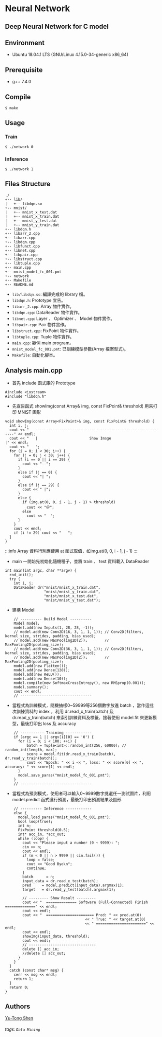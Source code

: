 # Neural Network
## Deep Neural Network for C model

## Environment
- Ubuntu 18.04.1 LTS (GNU/Linux 4.15.0-34-generic x86_64)

## Prerequisite
- g++ 7.4.0

## Compile
```shell
$ make
```

## Usage
### Train
```shell
$ ./network 0
```

### Inference
```shell
$ ./network 1
```

## Files Structure
```
./
+-- lib/
|   +-- libdqn.so
+-- mnist/
|   +-- mnist_x_test.dat 
|   +-- mnist_x_train.dat
|   +-- mnist_y_test.dat 
|   +-- mnist_y_train.dat
+-- libdqn.h
+-- libarr_2.cpp
+-- libarr.cpp
+-- libdqn.cpp
+-- libfunct.cpp
+-- libnet.cpp
+-- libpair.cpp
+-- libstruct.cpp
+-- libtuple.cpp
+-- main.cpp
+-- mnist_model_fc_001.pmt
+-- network
+-- Makefile
+-- README.md

```
- `lib/libdqn.so`: 編譯完成的 library 檔。
- `libdqn.h`: Prototype 宣告。
- `libarr_2.cpp`: Array<T> 物件實作。
- `libdqn.cpp`: DataReader 物件實作。
- `libnet.cpp`: Layer 、 Optimizer 、 Model 物件實作。
- `libpair.cpp`: Pair 物件實作。
- `libstruct.cpp`: FixPoint 物件實作。
- `libtuple.cpp`: Tuple 物件實作。
- `main.cpp`: 範例 main program。
- `mnist_model_fc_001.pmt`: 已訓練模型參數(Array<T> 檔案型式)。
- `Makefile`: 自動化腳本。

## Analysis main.cpp
- 首先 include 函式庫的 Prototype
```C++=
#include <iostream>
#include "libdqn.h"
```

- 先宣告函式 showImg(const Array<FixPoint>& img, const FixPoint& threshold) 用來打印 MNIST 圖形
```C++=
void showImg(const Array<FixPoint>& img, const FixPoint& threshold) {
  int i, j;
  cout << "   ------------------------------------------------------------" << endl;
  cout << "   |                        Show Image                        |" << endl;
  cout << "   ";
  for (i = 0; i < 30; i++) {
    for (j = 0; j < 30; j++) {
      if (i == 0 || i == 29) {
        cout << "--";
      }
      else if (j == 0) {
        cout << "| ";
      }
      else if (j == 29) {
        cout << " |";
      }
      else {
        if (img.at(0, 0, i - 1, j - 1) > threshold)
          cout << "＠";
        else
          cout << "  ";
      }
    }
    cout << endl;
    if (i != 29) cout << "   ";
  }
}
```

:::info
Array<T> 資料行別應使用 at 函式取值，如img.at(0, 0, i - 1, j - 1)
:::

- main 一開始先初始化隨機種子，並將 train 、 test 資料載入 DataReader
```C++=
int main(int argc, char **argv) {
  rnd_init();
  try {
    int i, j;
    DataReader dr("mnist/mnist_x_train.dat",
                  "mnist/mnist_y_train.dat",
                  "mnist/mnist_x_test.dat",
                  "mnist/mnist_y_test.dat");
```

- 建構 Model
```C++=
    // ---------- Build Model ----------
    Model model;
    model.add(new Inputs(1, 28, 28, -1));
    // model.add(new Conv2D(16, 3, 1, 1, 1)); // Conv2D(filters, kernel_size, strides, padding, bias_used);
    // model.add(new MaxPooling2D(2));        // MaxPooling2D(pooling_size);
    // model.add(new Conv2D(36, 3, 1, 1, 1)); // Conv2D(filters, kernel_size, strides, padding, bias_used);
    // model.add(new MaxPooling2D(2));        // MaxPooling2D(pooling_size);
    model.add(new Flatten());
    model.add(new Dense(128));
    model.add(new ReLU());
    model.add(new Dense(10));
    model.compile(new SoftmaxCrossEntropy(), new RMSprop(0.001));
    model.summary();
    cout << endl;
    // ---------------------------------
```

- 當程式為訓練模式，隨機抽樣0~59999等256個數字放進 batch ，當作這批次訓練資料的 index ，利用 dr.read_x_train(batch) 及 dr.read_y_train(batch) 來索引訓練資料及標籤，接著使用 model.fit 來更新模型，最後打印出 loss 及 accuracy
```C++=
    // ----------- Training ------------
    if (argc == 1 || argv[1][0] == '0') {
      for (i = 0; i < 100; ++i) {
          batch = Tuple<int>::random_int(256, 60000); // random_int(length, max);
          score = model.fit(dr.read_x_train(batch), dr.read_y_train(batch));
          cout << "Epoch: " << i << ", loss: " << score[0] << ", accuracy: " << score[1] << endl;
      }
      model.save_paras("mnist_model_fc_001.pmt");
    }
    // ---------------------------------
```

- 當程式為預測模式，使用者可以輸入0~9999數字挑選任一測試圖片，利用 model.predict 函式進行預測，最後打印出預測結果及圖形
```C++=
    // ---------- Inference ------------
    else {
      model.load_paras("mnist_model_fc_001.pmt");
      bool loop(true);
      int n;
      FixPoint threshold(0.5);
      int* acc_in, *acc_out;
      while (loop) {
        cout << "Please input a number (0 ~ 9999): ";
        cin >> n;
        cout << endl;
        if (n < 0 || n > 9999 || cin.fail()) {
          loop = false;
          cout << "Good Bye\n";
          continue;
        }
        batch      = n;
        input_data = dr.read_x_test(batch);
        pred     = model.predict(input_data).argmax(1);
        target   = dr.read_y_test(batch).argmax(1);

        // --------- Show Result ---------
        cout << "  ============== Software (Full-Connected) Finish ==============" << endl;
        cout << endl;
        cout << "  ====================== Pred: " << pred.at(0)
                                     << " True: " << target.at(0)
                                     << " =======================" << endl;
        cout << endl;
        showImg(input_data, threshold);
        cout << endl;
        // -------------------------------
        delete [] acc_in;
        //delete [] acc_out;
      }
    }
  }
  catch (const char* msg) {
    cerr << msg << endl;
    return 1;
  }
  return 0;
}
```
## Authors
[Yu-Tong Shen](https://github.com/yutongshen/)

###### tags: `Data Mining`
